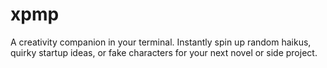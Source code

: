# xpmp
A creativity companion in your terminal. Instantly spin up random haikus, quirky startup ideas, or fake characters for your next novel or side project.
